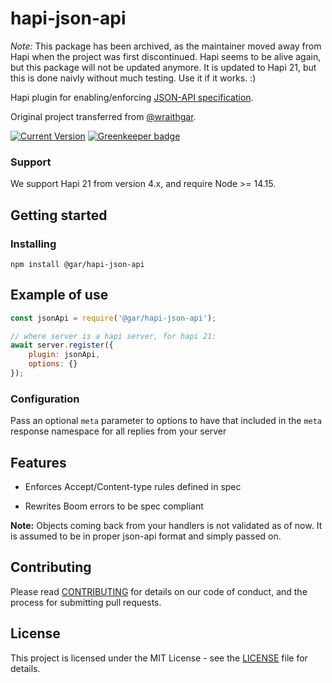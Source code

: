 # hapi-json-api

*Note:* This package has been archived, as the maintainer moved away from Hapi
when the project was first discontinued. Hapi seems to be alive again, but this
package will not be updated anymore. It is updated to Hapi 21, but this is done
naivly without much testing. Use it if it works. :)

Hapi plugin for enabling/enforcing [JSON-API specification](http://jsonapi.org).

Original project transferred from [@wraithgar](https://github.com/wraithgar).

[![Current Version](https://img.shields.io/npm/v/@gar/hapi-json-api.svg)](https://www.npmjs.org/package/@gar/hapi-json-api)
[![Greenkeeper badge](https://badges.greenkeeper.io/kjellmorten/hapi-json-api.svg)](https://greenkeeper.io/)

### Support

We support Hapi 21 from version 4.x, and require Node >= 14.15.

## Getting started

### Installing

```shell
npm install @gar/hapi-json-api
```

## Example of use

```javascript
const jsonApi = require('@gar/hapi-json-api');

// where server is a hapi server, for hapi 21:
await server.register({
    plugin: jsonApi,
    options: {}
});
```

### Configuration

Pass an optional `meta` parameter to options to have that included in
the `meta` response namespace for all replies from your server

## Features

- Enforces Accept/Content-type rules defined in spec

- Rewrites Boom errors to be spec compliant

**Note:** Objects coming back from your handlers is not validated as of now.
It is assumed to be in proper json-api format and simply passed on.

## Contributing

Please read [CONTRIBUTING](https://github.com/kjellmorten/hapi-json-api/blob/master/CONTRIBUTING.md) for details on our code of conduct, and the process for submitting pull requests.

## License

This project is licensed under the MIT License - see the [LICENSE](https://github.com/kjellmorten/hapi-json-api/blob/master/LICENSE.md) file for details.
